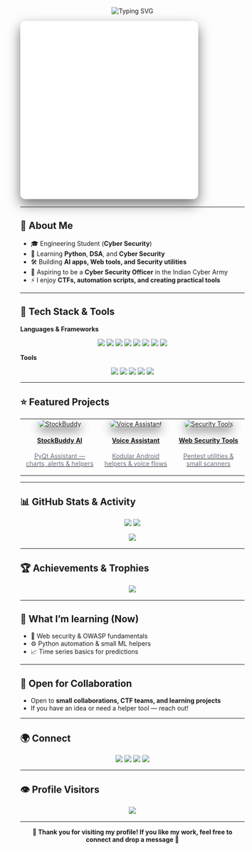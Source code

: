 <!-- Typing SVG header -->
<p align="center">
  <img src="https://readme-typing-svg.herokuapp.com?size=28&duration=4000&color=FF5733&center=true&vCenter=true&width=900&lines=Hey+👋,+I'm+Bharath+Ravichandran;Cyber+Security+Student+%7C+Developer+%7C+Ethical+Hacker;Welcome+to+my+GitHub+Profile!" alt="Typing SVG" />
</p>

<!-- Hero Banner with GIF -->

  <img src="./developer.gif" alt="Developer Animation" width="400" style="border-radius:12px;box-shadow:0 12px 28px rgba(0,0,0,0.55)" />



---

## 🌟 About Me
- 🎓 Engineering Student (**Cyber Security**)  
- 🌱 Learning **Python**, **DSA**, and **Cyber Security**  
- 🛠️ Building **AI apps, Web tools, and Security utilities**  
- 🎯 Aspiring to be a **Cyber Security Officer** in the Indian Cyber Army  
- ⚡ I enjoy **CTFs, automation scripts, and creating practical tools**

---

## 🚀 Tech Stack & Tools

**Languages & Frameworks**  
<p align="center">
  <img src="https://img.shields.io/badge/Python-3776AB?style=for-the-badge&logo=python&logoColor=white"/>
  <img src="https://img.shields.io/badge/C-A8B9CC?style=for-the-badge&logo=c&logoColor=black"/>
  <img src="https://img.shields.io/badge/Java-007396?style=for-the-badge&logo=java&logoColor=white"/>
  <img src="https://img.shields.io/badge/Bash-4EAA25?style=for-the-badge&logo=gnu-bash&logoColor=white"/>
  <img src="https://img.shields.io/badge/HTML5-E34F26?style=for-the-badge&logo=html5&logoColor=white"/>
  <img src="https://img.shields.io/badge/Linux-FCC624?style=for-the-badge&logo=linux&logoColor=black"/>
  <img src="https://img.shields.io/badge/MySQL-4479A1?style=for-the-badge&logo=mysql&logoColor=white"/>
  <img src="https://img.shields.io/badge/NumPy-013243?style=for-the-badge&logo=numpy&logoColor=white"/>
</p>

**Tools**  
<p align="center">
  <img src="https://img.shields.io/badge/VS_Code-0078D4?style=for-the-badge&logo=visual-studio-code&logoColor=white"/>
  <img src="https://img.shields.io/badge/Android_Studio-3DDC84?style=for-the-badge&logo=android-studio&logoColor=white"/>
  <img src="https://img.shields.io/badge/Kodular-673AB7?style=for-the-badge&logo=appveyor&logoColor=white"/>
  <img src="https://img.shields.io/badge/Google_Cloud-4285F4?style=for-the-badge&logo=google-cloud&logoColor=white"/>
  <img src="https://img.shields.io/badge/Git-F05032?style=for-the-badge&logo=git&logoColor=white"/>
</p>

---

## ⭐ Featured Projects

<div align="center">
  <table>
    <tr>
      <td align="center" width="320">
        <a href="https://github.com/000bharath111/stockbuddy-ai" target="_blank">
          <img src="https://images.unsplash.com/photo-1515879218367-8466d910aaa4?q=80&w=640&auto=format&fit=crop" alt="StockBuddy" width="300" style="border-radius:10px;box-shadow:0 8px 22px rgba(0,0,0,0.45)"/>
          <h4>StockBuddy AI</h4>
          <p style="color:#6b7280">PyQt Assistant — charts, alerts & helpers</p>
        </a>
      </td>
      <td align="center" width="320">
        <a href="https://github.com/000bharath111/voice-assistant" target="_blank">
          <img src="https://images.unsplash.com/photo-1518770660439-4636190af475?q=80&w=640&auto=format&fit=crop" alt="Voice Assistant" width="300" style="border-radius:10px;box-shadow:0 8px 22px rgba(0,0,0,0.45)"/>
          <h4>Voice Assistant</h4>
          <p style="color:#6b7280">Kodular Android helpers & voice flows</p>
        </a>
      </td>
      <td align="center" width="320">
        <a href="https://github.com/000bharath111/web-security-tools" target="_blank">
          <img src="https://images.unsplash.com/photo-1515378791036-0648a3ef77b2?q=80&w=640&auto=format&fit=crop" alt="Security Tools" width="300" style="border-radius:10px;box-shadow:0 8px 22px rgba(0,0,0,0.45)"/>
          <h4>Web Security Tools</h4>
          <p style="color:#6b7280">Pentest utilities & small scanners</p>
        </a>
      </td>
    </tr>
  </table>
</div>

---

## 📊 GitHub Stats & Activity
<p align="center">
  <img src="https://github-readme-stats.vercel.app/api?username=000bharath111&show_icons=true&theme=dark" height="150"/>
  <img src="https://github-readme-streak-stats.herokuapp.com/?user=000bharath111&theme=dark" height="150"/>
</p>

<p align="center">
  <img src="https://github-readme-stats.vercel.app/api/top-langs/?username=000bharath111&layout=compact&theme=dark" height="140"/>
</p>

---

## 🏆 Achievements & Trophies
<p align="center">
  <img src="https://github-profile-trophy.vercel.app/?username=000bharath111&theme=radical&row=1&margin-w=15"/>
</p>

---

## 🧭 What I’m learning (Now)
- 🔐 Web security & OWASP fundamentals  
- ⚙️ Python automation & small ML helpers  
- 📈 Time series basics for predictions  

---

## 🤝 Open for Collaboration
- Open to **small collaborations, CTF teams, and learning projects**  
- If you have an idea or need a helper tool — reach out!

---

## 🌍 Connect
<p align="center">
  <a href="mailto:bharathr9344@gmail.com"><img src="https://img.shields.io/badge/Gmail-D14836?style=for-the-badge&logo=gmail&logoColor=white"/></a>
  <a href="https://www.linkedin.com/in/bharath-r-13805a2b9/"><img src="https://img.shields.io/badge/LinkedIn-0A66C2?style=for-the-badge&logo=linkedin&logoColor=white"/></a>
  <a href="https://www.geeksforgeeks.org/user/bharathrabwg/"><img src="https://img.shields.io/badge/GeeksforGeeks-2F8D46?style=for-the-badge&logo=geeksforgeeks&logoColor=white"/></a>
  <a href="https://github.com/000bharath111"><img src="https://img.shields.io/badge/GitHub-171515?style=for-the-badge&logo=github&logoColor=white"/></a>
</p>

---

## 👁️ Profile Visitors
<p align="center">
  <img src="https://komarev.com/ghpvc/?username=000bharath111&label=Profile+Views&color=blue&style=flat"/>
</p>

---

<p align="center">
  <b>🙏 Thank you for visiting my profile! If you like my work, feel free to connect and drop a message 🚀</b>
</p>
